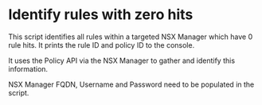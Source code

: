 # Identify rules with zero hits
This script identifies all rules within a targeted NSX Manager which have 0 rule hits. It prints the rule ID and policy ID to the console.

It uses the Policy API via the NSX Manager to gather and identify this information.

NSX Manager FQDN, Username and Password need to be populated in the script.